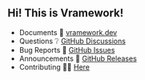 ## Hi! This is Vramework!

- Documents 📖 [vramework.dev](https://vramework.dev)
- Questions ❔ [GitHub Discussions](https://github.com/orgs/vramework/discussions)
- Bug Reports 🐛 [GitHub Issues](https://github.com/vramework/vramework/issues)
- Announcements 📣 [GitHub Releases](https://github.com/vramework/vramework/releases)
- Contributing 👷🏽 [Here](https://github.com/vramework)
